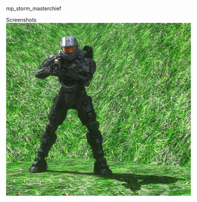 mp\_storm\_masterchief



Screenshots
![Screenshot](https://github.com/jackrabbit72380/ho4kmmm/blob/master/common/H3EK/tags/dw3/objects/characters/masterchief/mp_storm_masterchief/mp_storm_masterchief_preview.jpg)

